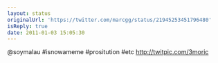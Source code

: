 ```yaml
---
layout: status
originalUrl: 'https://twitter.com/marcgg/status/21945253451796480'
isReply: true
date: 2011-01-03 15:05:30
---
```


@soymalau #isnowameme #prositution #etc http://twitpic.com/3moric
